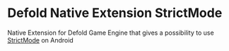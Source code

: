 # Defold Native Extension StrictMode

Native Extension for Defold Game Engine that gives a possibility to use [StrictMode](https://developer.android.com/reference/android/os/StrictMode.html) on Android
